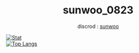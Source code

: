 <div align="center">

# sunwoo_0823

discrod : [sunwoo](http://discordapp.com/users/858173387775148073 
)
</div>

[![Stat](https://github-readme-stats.vercel.app/api?username=kimpure&show_icons=true&theme=dark)](https://github.com/kimpure/kimpure) <br>
[![Top Langs](https://github-readme-stats.vercel.app/api/top-langs/?username=kimpure&langs_count=6&layout=compact&theme=dark)](https://github.com/kimpure/kimpure)



